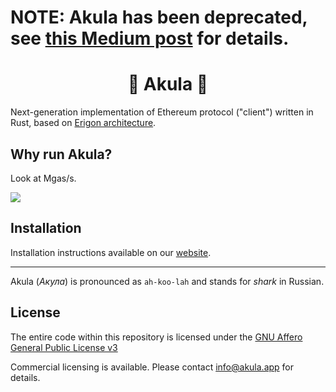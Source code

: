 # NOTE: Akula has been deprecated, see [this Medium post](https://erigon.substack.com/p/winding-down-support-for-akula-project) for details.

# <h1 align="center"> 🦈 Akula 🦈 </h1>

Next-generation implementation of Ethereum protocol ("client") written in Rust, based on [Erigon architecture](https://github.com/ledgerwatch/interfaces).

## Why run Akula?

Look at Mgas/s.

![](./src/res/readme-screenshot.png)


## Installation

Installation instructions available on our [website](https://docs.akula.app/installation.html).

---
Akula (_Акула_) is pronounced as `ah-koo-lah` and stands for _shark_ in Russian.

## License
The entire code within this repository is licensed under the [GNU Affero General Public License v3](./LICENSE)

Commercial licensing is available. Please contact info@akula.app for details.
